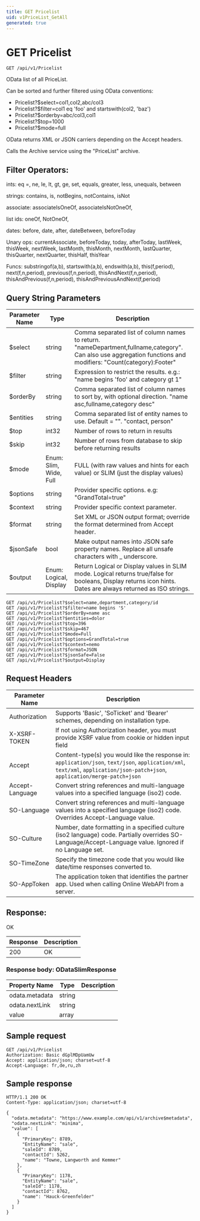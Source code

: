 ```yaml
---
title: GET Pricelist
uid: v1PriceList_GetAll
generated: true
---
```


# GET Pricelist

```http
GET /api/v1/Pricelist
```

OData list of all PriceList.


Can be sorted and further filtered using OData conventions:

* Pricelist?$select=col1,col2,abc/col3
* Pricelist?$filter=col1 eq 'foo' and startswith(col2, 'baz')
* Pricelist?$orderby=abc/col3,col1
* Pricelist?$top=1000
* Pricelist?$mode=full


OData returns XML or JSON carriers depending on the Accept headers.


Calls the Archive service using the "PriceList" archive.


## Filter Operators: ##

ints: eq =, ne, le, lt, gt, ge, set, equals, greater, less, unequals, between

strings: contains, is, notBegins, notContains, isNot

associate: associateIsOneOf, associateIsNotOneOf,  

list ids: oneOf, NotOneOf, 

dates: before, date, after, dateBetween, beforeToday

Unary ops: currentAssociate, beforeToday, today, afterToday, lastWeek, thisWeek, nextWeek, lastMonth, thisMonth, nextMonth, lastQuarter, thisQuarter, nextQuarter, thisHalf, thisYear

Funcs: substringof(a,b), startswith(a,b), endswith(a,b), this(f,period), next(f,n,period), previous(f,n,period), thisAndNext(f,n,period), thisAndPrevious(f,n,period), thisAndPreviousAndNext(f,period)






## Query String Parameters

| Parameter Name | Type |  Description |
|----------------|------|--------------|
| $select | string |  Comma separated list of column names to return. "nameDepartment,fullname,category". Can also use aggregation functions and modifiers: "Count(category):Footer" |
| $filter | string |  Expression to restrict the results. e.g.: "name begins 'foo' and category gt 1" |
| $orderBy | string |  Comma separated list of column names to sort by, with optional direction. "name asc,fullname,category desc" |
| $entities | string |  Comma separated list of entity names to use. Default = "". "contact, person" |
| $top | int32 |  Number of rows to return in results |
| $skip | int32 |  Number of rows from database to skip before returning results |
| $mode | Enum: Slim, Wide, Full |  FULL (with raw values and hints for each value) or SLIM (just the display values) |
| $options | string |  Provider specific options. e.g: "GrandTotal=true" |
| $context | string |  Provider specific context parameter. |
| $format | string |  Set XML or JSON output format; override the format determined from Accept header. |
| $jsonSafe | bool |  Make output names into JSON safe property names. Replace all unsafe characters with _ underscore. |
| $output | Enum: Logical, Display |  Return Logical or Display values in SLIM mode. Logical returns true/false for booleans, Display returns icon hints. Dates are always returned as ISO strings. |

```http
GET /api/v1/Pricelist?$select=name,department,category/id
GET /api/v1/Pricelist?$filter=name begins 'S'
GET /api/v1/Pricelist?$orderBy=name asc
GET /api/v1/Pricelist?$entities=dolor
GET /api/v1/Pricelist?$top=396
GET /api/v1/Pricelist?$skip=467
GET /api/v1/Pricelist?$mode=Full
GET /api/v1/Pricelist?$options=GrandTotal=true
GET /api/v1/Pricelist?$context=nemo
GET /api/v1/Pricelist?$format=JSON
GET /api/v1/Pricelist?$jsonSafe=False
GET /api/v1/Pricelist?$output=Display
```


## Request Headers

| Parameter Name | Description |
|----------------|-------------|
| Authorization  | Supports 'Basic', 'SoTicket' and 'Bearer' schemes, depending on installation type. |
| X-XSRF-TOKEN   | If not using Authorization header, you must provide XSRF value from cookie or hidden input field |
| Accept         | Content-type(s) you would like the response in: `application/json`, `text/json`, `application/xml`, `text/xml`, `application/json-patch+json`, `application/merge-patch+json` |
| Accept-Language | Convert string references and multi-language values into a specified language (iso2) code. |
| SO-Language | Convert string references and multi-language values into a specified language (iso2) code. Overrides Accept-Language value. |
| SO-Culture | Number, date formatting in a specified culture (iso2 language) code. Partially overrides SO-Language/Accept-Language value. Ignored if no Language set. |
| SO-TimeZone | Specify the timezone code that you would like date/time responses converted to. |
| SO-AppToken | The application token that identifies the partner app. Used when calling Online WebAPI from a server. |


## Response:

OK

| Response | Description |
|----------------|-------------|
| 200 | OK |

### Response body: ODataSlimResponse

| Property Name | Type |  Description |
|----------------|------|--------------|
| odata.metadata | string |  |
| odata.nextLink | string |  |
| value | array |  |

## Sample request

```http!
GET /api/v1/Pricelist
Authorization: Basic dGplMDpUamUw
Accept: application/json; charset=utf-8
Accept-Language: fr,de,ru,zh
```

## Sample response

```http_
HTTP/1.1 200 OK
Content-Type: application/json; charset=utf-8

{
  "odata.metadata": "https://www.example.com/api/v1/archive$metadata",
  "odata.nextLink": "minima",
  "value": [
    {
      "PrimaryKey": 8789,
      "EntityName": "sale",
      "saleId": 8789,
      "contactId": 5262,
      "name": "Towne, Langworth and Kemmer"
    },
    {
      "PrimaryKey": 1178,
      "EntityName": "sale",
      "saleId": 1178,
      "contactId": 8762,
      "name": "Hauck-Greenfelder"
    }
  ]
}
```